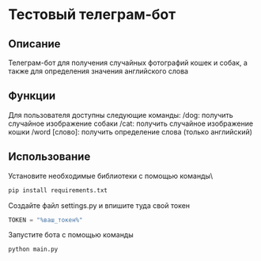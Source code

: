 # Тестовый телеграм-бот
## Описание
Телеграм-бот для получения случайных фотографий кошек и собак, а также для определения значения английского слова
## Функции
Для пользователя доступны следующие команды:
/dog: получить случайное изображение собаки
/cat: получить случайное изображение кошки
/word [слово]: получить определение слова (только английский)
## Использование
Установите необходимые библиотеки с помощью команды\
``` bash
pip install requirements.txt
```
Создайте файл settings.py и впишите туда свой токен
``` python
TOKEN = "%ваш_токен%"
```
Запустите бота с помощью команды
```bash
python main.py
```
